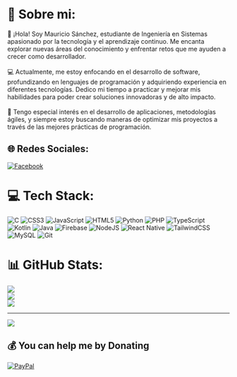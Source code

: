 # 💫 Sobre mi:
👋 ¡Hola! Soy Mauricio Sánchez, estudiante de Ingeniería en Sistemas apasionado por la tecnología y el aprendizaje continuo. Me encanta explorar nuevas áreas del conocimiento y enfrentar retos que me ayuden a crecer como desarrollador.<br><br>💻 Actualmente, me estoy enfocando en el desarrollo de software, profundizando en lenguajes de programación y adquiriendo experiencia en diferentes tecnologías. Dedico mi tiempo a practicar y mejorar mis habilidades para poder crear soluciones innovadoras y de alto impacto.<br><br>🔧 Tengo especial interés en el desarrollo de aplicaciones, metodologías ágiles, y siempre estoy buscando maneras de optimizar mis proyectos a través de las mejores prácticas de programación.


## 🌐 Redes Sociales:
[![Facebook](https://img.shields.io/badge/Facebook-%231877F2.svg?logo=Facebook&logoColor=white)](https://facebook.com/https://www.facebook.com/profile.php?id=100023308962186) 

# 💻 Tech Stack:
![C](https://img.shields.io/badge/c-%2300599C.svg?style=plastic&logo=c&logoColor=white) 
![CSS3](https://img.shields.io/badge/css3-%231572B6.svg?style=plastic&logo=css3&logoColor=white) 
![JavaScript](https://img.shields.io/badge/javascript-%23323330.svg?style=plastic&logo=javascript&logoColor=%23F7DF1E) 
![HTML5](https://img.shields.io/badge/html5-%23E34F26.svg?style=plastic&logo=html5&logoColor=white) 
![Python](https://img.shields.io/badge/python-3670A0?style=plastic&logo=python&logoColor=ffdd54) 
![PHP](https://img.shields.io/badge/php-%23777BB4.svg?style=plastic&logo=php&logoColor=white) 
![TypeScript](https://img.shields.io/badge/typescript-%23007ACC.svg?style=plastic&logo=typescript&logoColor=white) 
![Kotlin](https://img.shields.io/badge/kotlin-%237F52FF.svg?style=plastic&logo=kotlin&logoColor=white) 
![Java](https://img.shields.io/badge/java-%23ED8B00.svg?style=plastic&logo=openjdk&logoColor=white) 
![Firebase](https://img.shields.io/badge/firebase-%23039BE5.svg?style=plastic&logo=firebase) 
![NodeJS](https://img.shields.io/badge/node.js-6DA55F?style=plastic&logo=node.js&logoColor=white) 
![React Native](https://img.shields.io/badge/react_native-%2320232a.svg?style=plastic&logo=react&logoColor=%2361DAFB) 
![TailwindCSS](https://img.shields.io/badge/tailwindcss-%2338B2AC.svg?style=plastic&logo=tailwind-css&logoColor=white) 
![MySQL](https://img.shields.io/badge/mysql-4479A1.svg?style=plastic&logo=mysql&logoColor=white) 
![Git](https://img.shields.io/badge/git-%23F05033.svg?style=plastic&logo=git&logoColor=white)

# 📊 GitHub Stats:
![](https://github-readme-stats.vercel.app/api?username=MauricioSA5401&theme=blue_navy&hide_border=false&include_all_commits=false&count_private=false)<br/>
![](https://github-readme-streak-stats.herokuapp.com/?user=MauricioSA5401&theme=blue_navy&hide_border=false)<br/>
![](https://github-readme-stats.vercel.app/api/top-langs/?username=MauricioSA5401&theme=blue_navy&hide_border=false&include_all_commits=false&count_private=false&layout=compact)

---
[![](https://visitcount.itsvg.in/api?id=MauricioSA5401&icon=0&color=0)](https://visitcount.itsvg.in)

  ## 💰 You can help me by Donating
  [![PayPal](https://img.shields.io/badge/PayPal-00457C?style=for-the-badge&logo=paypal&logoColor=white)](https://paypal.me/https://paypal.me/mauricio901189?country.x=MX&locale.x=es_XC) 

  
<!-- Proudly created with GPRM ( https://gprm.itsvg.in ) -->
